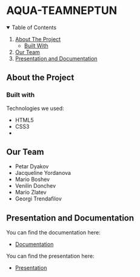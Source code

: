 # AQUA-TEAMNEPTUN
<p align="center">


<details open="open">
  <summary>Table of Contents</summary>
  <ol>
    <li>
      <a href="#about-the-project">About The Project</a>
      <ul>
        <li><a href="#built-with">Built With</a></li>
      </ul>
    </li>
    <li>
      <a href="#our-team">Our Team</a>
    </li>
   <li>
    <a href="#presentation-and-documentation">Presentation and Documentation</a></li>
  </ol>
</details>

## About the Project



### Built with

Technologies we used:
* HTML5
* CSS3
*


## Our Team

- Petar Dyakov
- Jacqueline Yordanova
- Mario Boshev
- Venilin Donchev
- Mario Zlatev
- Georgi Trendafilov

## Presentation and Documentation

You can find the documentation here:
* [Documentation]()

You can find the presentation here:
* [Presentation]()







